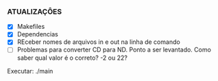 ### ATUALIZAÇÔES

- [x] Makefiles 
- [X] Dependencias
- [X] REceber nomes de arquivos in e out na linha de comando
- [ ] Problemas para converter CD para ND.
Ponto a ser levantado. Como saber qual valor é o correto? -2 ou 22?

Executar: ./main <option> <arquivo origem> <arquivo destino>
